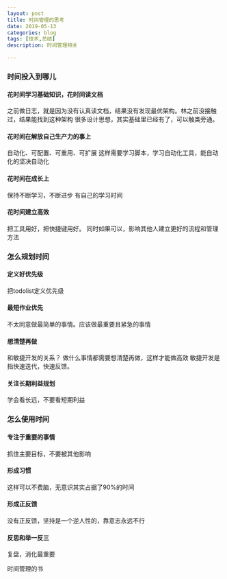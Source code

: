 ```yaml
---
layout: post
title: 时间管理的思考
date: 2019-05-13
categories: blog
tags: [技术,总结]
description: 时间管理相关

---
```


### 时间投入到哪儿
#### 花时间学习基础知识，花时间读文档
之前做日志，就是因为没有认真读文档，结果没有发现最优架构。林之前没接触过，结果能找到这种架构
很多设计思想，其实基础里已经有了，可以触类旁通。
#### 花时间在解放自己生产力的事上
自动化、可配置、可重用、可扩展
这样需要学习脚本，学习自动化工具，能自动化的坚决自动化
#### 花时间在成长上
保持不断学习，不断进步
有自己的学习时间
#### 花时间建立高效
把工具用好，把快捷键用好。
同时如果可以，影响其他人建立更好的流程和管理方法
### 怎么规划时间
#### 定义好优先级
把todolist定义优先级
#### 最短作业优先
不太同意做最简单的事情。应该做最重要且紧急的事情
#### 想清楚再做
和敏捷开发的关系？
做什么事情都需要想清楚再做，这样才能做高效
敏捷开发是指快速迭代，快速反馈。
#### 关注长期利益规划
学会看长远，不要看短期利益
### 怎么使用时间
#### 专注于重要的事情
抓住主要目标，不要被其他影响
#### 形成习惯
这样可以不费脑，无意识其实占据了90%的时间
#### 形成正反馈
没有正反馈，坚持是一个逆人性的，靠意志永远不行
#### 反思和举一反三
复盘，消化最重要

时间管理的书


